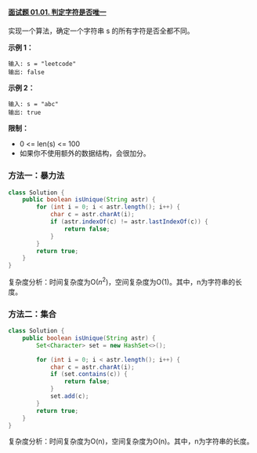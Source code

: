 #### [面试题 01.01. 判定字符是否唯一](https://leetcode-cn.com/problems/is-unique-lcci/)

实现一个算法，确定一个字符串 s 的所有字符是否全都不同。

**示例 1：**

```
输入: s = "leetcode"
输出: false 
```

**示例 2：**

```
输入: s = "abc"
输出: true
```

**限制：**

* 0 <= len(s) <= 100
* 如果你不使用额外的数据结构，会很加分。

### 方法一：暴力法

```java
class Solution {
    public boolean isUnique(String astr) {
        for (int i = 0; i < astr.length(); i++) {
            char c = astr.charAt(i);
            if (astr.indexOf(c) != astr.lastIndexOf(c)) {
                return false;
            }
        }
        return true;
    }
}
```

复杂度分析：时间复杂度为O($n^2$)，空间复杂度为O(1)。其中，n为字符串的长度。

### 方法二：集合

```java
class Solution {
    public boolean isUnique(String astr) {
        Set<Character> set = new HashSet<>();

        for (int i = 0; i < astr.length(); i++) {
            char c = astr.charAt(i);
            if (set.contains(c)) {
                return false;
            }
            set.add(c);
        }
        return true;
    }
}
```

复杂度分析：时间复杂度为O(n)，空间复杂度为O(n)。其中，n为字符串的长度。